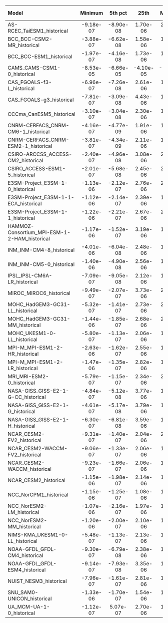 Model | Minimum | 5th pct | 25th | Median | 75th | 95th pct | Maximum
 :-- |  :--:  |  :--:  |  :--:  |  :--:  |  :--:  |  :--:  |  :--: 
AS-RCEC_TaiESM1_historical | -9.18e-07 | -8.90e-08 |  1.70e-06 |  2.06e-05 |  4.62e-05 |  7.15e-05 | -9.18e-07
BCC_BCC-CSM2-MR_historical | -3.88e-07 | -6.62e-08 |  1.58e-06 |  1.69e-05 |  4.47e-05 |  7.21e-05 | -3.88e-07
BCC_BCC-ESM1_historical | -1.97e-07 | -4.16e-08 |  1.73e-06 |  1.70e-05 |  4.25e-05 |  6.70e-05 | -1.97e-07
CAMS_CAMS-CSM1-0_historical | -8.53e-05 | -6.66e-05 | -4.10e-05 | -1.68e-05 | -3.44e-06 |  7.57e-08 | -8.53e-05
CAS_FGOALS-f3-L_historical | -6.96e-07 | -7.26e-08 |  2.61e-06 |  1.57e-05 |  4.33e-05 |  7.07e-05 | -6.96e-07
CAS_FGOALS-g3_historical | -7.81e-07 | -3.09e-08 |  4.43e-06 |  1.96e-05 |  4.35e-05 |  6.97e-05 | -5.18e-07
CCCma_CanESM5_historical | -3.10e-07 | -3.04e-08 |  2.30e-06 |  1.74e-05 |  4.45e-05 |  6.73e-05 | -3.10e-07
CNRM-CERFACS_CNRM-CM6-1_historical | -4.16e-07 | -4.77e-09 |  1.91e-06 |  1.91e-05 |  4.35e-05 |  6.84e-05 | -4.16e-07
CNRM-CERFACS_CNRM-ESM2-1_historical | -3.81e-07 | -4.34e-09 |  2.11e-06 |  1.94e-05 |  4.39e-05 |  6.91e-05 | -3.81e-07
CSIRO-ARCCSS_ACCESS-CM2_historical | -2.40e-07 | -4.96e-08 |  3.08e-06 |  2.02e-05 |  4.67e-05 |  7.30e-05 | -2.40e-07
CSIRO_ACCESS-ESM1-5_historical | -2.01e-07 | -5.68e-08 |  2.45e-06 |  2.17e-05 |  4.83e-05 |  7.24e-05 | -2.01e-07
E3SM-Project_E3SM-1-0_historical | -1.13e-06 | -2.12e-07 |  2.76e-06 |  2.04e-05 |  4.52e-05 |  7.14e-05 | -9.36e-07
E3SM-Project_E3SM-1-1-ECA_historical | -1.12e-06 | -2.14e-07 |  2.39e-06 |  1.98e-05 |  4.52e-05 |  7.11e-05 | 0.0
E3SM-Project_E3SM-1-1_historical | -1.22e-06 | -2.21e-07 |  2.67e-06 |  2.03e-05 |  4.55e-05 |  7.13e-05 | -8.40e-07
HAMMOZ-Consortium_MPI-ESM-1-2-HAM_historical | -1.17e-06 | -1.52e-07 |  3.19e-06 |  1.99e-05 |  4.46e-05 |  6.70e-05 | -8.40e-07
INM_INM-CM4-8_historical | -4.01e-06 | -6.04e-08 |  2.48e-06 |  1.97e-05 |  4.65e-05 |  6.89e-05 | -2.58e-06
INM_INM-CM5-0_historical | -1.40e-06 | -4.90e-08 |  2.56e-06 |  1.95e-05 |  4.63e-05 |  6.92e-05 | -1.39e-06
IPSL_IPSL-CM6A-LR_historical | -7.09e-07 | -9.05e-08 |  2.12e-06 |  1.91e-05 |  4.47e-05 |  7.02e-05 | -7.09e-07
MIROC_MIROC6_historical | -9.49e-07 | -2.07e-07 |  3.73e-06 |  2.38e-05 |  4.63e-05 |  7.35e-05 | -9.10e-07
MOHC_HadGEM3-GC31-LL_historical | -5.32e-07 | -1.41e-07 |  2.73e-06 |  2.04e-05 |  4.73e-05 |  7.21e-05 | -5.30e-07
MOHC_HadGEM3-GC31-MM_historical | -1.44e-06 | -1.85e-07 |  2.68e-06 |  2.09e-05 |  4.80e-05 |  7.25e-05 | -9.81e-07
MOHC_UKESM1-0-LL_historical | -5.80e-07 | -1.13e-07 |  2.06e-06 |  1.94e-05 |  4.69e-05 |  7.19e-05 | -5.66e-07
MPI-M_MPI-ESM1-2-HR_historical | -2.63e-06 | -1.62e-07 |  2.55e-06 |  1.75e-05 |  4.43e-05 |  6.88e-05 | -1.72e-06
MPI-M_MPI-ESM1-2-LR_historical | -1.47e-06 | -1.35e-07 |  2.82e-06 |  1.80e-05 |  4.33e-05 |  6.70e-05 | -9.97e-07
MRI_MRI-ESM2-0_historical | -5.79e-07 | -1.15e-07 |  2.34e-06 |  2.02e-05 |  4.49e-05 |  6.96e-05 | -5.79e-07
NASA-GISS_GISS-E2-1-G-CC_historical | -4.84e-07 | -5.12e-08 |  3.77e-06 |  1.84e-05 |  4.46e-05 |  7.07e-05 | -4.22e-07
NASA-GISS_GISS-E2-1-G_historical | -4.61e-07 | -5.17e-08 |  3.79e-06 |  1.84e-05 |  4.46e-05 |  7.08e-05 | -3.97e-07
NASA-GISS_GISS-E2-1-H_historical | -6.30e-07 | -6.81e-08 |  3.59e-06 |  1.91e-05 |  4.52e-05 |  7.01e-05 | -4.70e-07
NCAR_CESM2-FV2_historical | -9.31e-07 | -1.40e-07 |  2.04e-06 |  2.01e-05 |  4.34e-05 |  6.88e-05 | -7.45e-07
NCAR_CESM2-WACCM-FV2_historical | -9.06e-07 | -1.33e-07 |  2.06e-06 |  1.99e-05 |  4.33e-05 |  6.88e-05 | -8.46e-07
NCAR_CESM2-WACCM_historical | -9.23e-07 | -1.66e-07 |  2.06e-06 |  1.94e-05 |  4.28e-05 |  6.91e-05 | -9.23e-07
NCAR_CESM2_historical | -1.15e-06 | -1.98e-07 |  2.14e-06 |  1.96e-05 |  4.33e-05 |  6.95e-05 | -9.56e-07
NCC_NorCPM1_historical | -1.15e-06 | -1.25e-07 |  1.08e-06 |  1.80e-05 |  4.10e-05 |  6.45e-05 | -9.45e-07
NCC_NorESM2-LM_historical | -1.07e-06 | -2.16e-07 |  1.97e-06 |  1.86e-05 |  4.22e-05 |  6.71e-05 | -8.33e-07
NCC_NorESM2-MM_historical | -1.20e-06 | -2.00e-07 |  2.10e-06 |  1.86e-05 |  4.23e-05 |  6.74e-05 | -9.83e-07
NIMS-KMA_UKESM1-0-LL_historical | -5.48e-07 | -1.13e-07 |  2.13e-06 |  1.95e-05 |  4.69e-05 |  7.20e-05 | -5.21e-07
NOAA-GFDL_GFDL-CM4_historical | -9.30e-07 | -6.79e-08 |  2.38e-06 |  1.89e-05 |  4.39e-05 |  6.73e-05 | -8.68e-07
NOAA-GFDL_GFDL-ESM4_historical | -9.14e-07 | -7.93e-08 |  3.35e-06 |  1.96e-05 |  4.46e-05 |  6.78e-05 | -8.96e-07
NUIST_NESM3_historical | -7.96e-07 | -1.61e-07 |  2.81e-06 |  1.83e-05 |  4.38e-05 |  6.44e-05 | -7.96e-07
SNU_SAM0-UNICON_historical | -1.33e-06 | -1.70e-07 |  1.54e-06 |  1.89e-05 |  4.62e-05 |  6.99e-05 | -1.03e-06
UA_MCM-UA-1-0_historical | -1.12e-07 |  5.07e-07 |  2.70e-06 |  1.75e-05 |  3.78e-05 |  5.96e-05 | -1.12e-07
